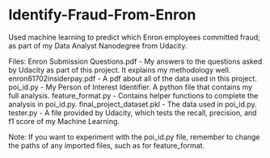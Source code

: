 # Identify-Fraud-From-Enron
Used machine learning to predict which Enron employees committed fraud; as part of my Data Analyst Nanodegree from Udacity.

Files:
Enron Submission Questions.pdf - My answers to the questions asked by Udacity as part of this project. It explains my methodology well.
enron61702insiderpay.pdf - A pdf about all of the data used in this project.
poi_id.py - My Person of Interest Identifier. A python file that contains my full analysis.
feature_format.py - Contains helper functions to complete the analysis in poi_id.py.
final_project_dataset.pkl - The data used in poi_id.py.
tester.py - A file provided by Udacity, which tests the recall, precision, and f1 score of my Machine Learning.

Note: If you want to experiment with the poi_id.py file, remember to change the paths of any imported files, such as for feature_format.
